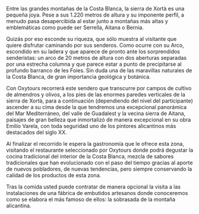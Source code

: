 Entre las grandes montañas de la Costa Blanca, la sierra de Xortà es una pequeña
joya. Pese a sus 1.220 metros de altura y su imponente perfil, a menudo pasa
desapercibida al estar junto a montañas más altas y emblemáticas como puede ser
Serrella, Aitana o Bernia.

Quizás por eso esconde su riqueza, que sólo muestra al visitante que quiere
disfrutar caminando por sus senderos. Como ocurre con su Arco, escondido en su
ladera y que aparece de pronto ante los sorprendidos senderistas: un arco de 20
metros de altura con dos aberturas separadas por una estrecha columna y que
parece estar a punto de precipitarse al profundo barranco de les Foies. Sin duda
una de las maravillas naturales de la Costa Blanca, de gran importancia
geológica y botánica.

Con Oxytours recorrerá este sendero que transcurre por campos de cultivo de
almendros y olivos, a los pies de las enormes paredes verticales de la sierra de
Xortà, para a continuación (dependiendo del nivel del participante) ascender a
su cima desde la que tendremos una excepcional panorámica del Mar Mediterráneo,
del valle de Guadalest y la vecina sierra de Aitana, paisajes de gran belleza
que inmortalizó de manera excepcional en su obra Emilio Varela, con toda
seguridad uno de los pintores alicantinos más destacados del siglo XX.

Al finalizar el recorrido le espera la gastronomía que le ofrece esta zona,
visitando el restaurante seleccionado por Oxytours donde podrá degustar la
cocina tradicional del interior de la Costa Blanca, mezcla de sabores
tradicionales que han evolucionado con el paso del tiempo gracias al aporte de
nuevos pobladores, de nuevas tendencias, pero siempre conservando la calidad de
los productos de esta zona.

Tras la comida usted puede contratar de manera opcional la visita a las
instalaciones de una fábrica de embutidos artesanos donde conoceremos como se
elabora el más famoso de ellos: la sobrasada de la montaña alicantina.
